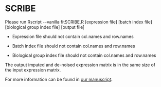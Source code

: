 # SCRIBE

Please run Rscript --vanilla fitSCRIBE.R [expression file] [batch index file] [biological group index file] [output file]

- Expression file should not contain col.names and row.names

- Batch index file should not contain col.names and row.names

- Biological group index file should not contain col.names and row.names

The output imputed and de-noised expression matrix is in the same size of the input expression matrix.

For more information can be found in [our manuscript](https://www.biorxiv.org/content/10.1101/793463v4).